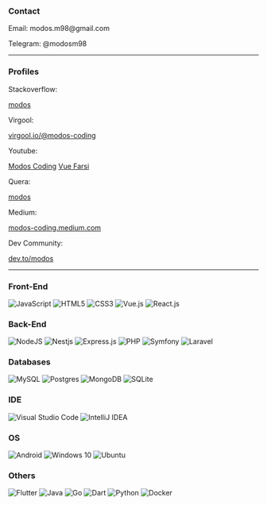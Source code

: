 ### Contact

<p>Email: modos.m98@gmail.com</p>
<p>Telegram: @modosm98</p>

<hr>

### Profiles
<p>Stackoverflow:</p><a href="https://stackoverflow.com/users/5651339/modos">modos</a></p>
<p>Virgool:</p><a href="https://virgool.io/@modos-coding">virgool.io/@modos-coding</a></p>
<p>Youtube:</p>
<a href="https://www.youtube.com/channel/UC_FNvEg2hnl0kiceK3SaUYA">Modos Coding</a>
<a href="https://www.youtube.com/@vuefarsi">Vue Farsi</a>
</p>
<p>Quera:</p><a href="https://quera.ir/profile/449ybr">modos</a></p>
<p>Medium:</p><a href="https://modos-coding.medium.com/">modos-coding.medium.com</a></p>
<p>Dev Community:</p><a href="https://dev.to/modos">dev.to/modos</a></p>

<hr>

### Front-End
<div float="right">
<img alt="JavaScript" src="https://img.shields.io/badge/javascript-%23323330.svg?style=for-the-badge&logo=javascript&logoColor=%23F7DF1E"/>
<img alt="HTML5" src="https://img.shields.io/badge/html5-%23E34F26.svg?style=for-the-badge&logo=html5&logoColor=white"/>
<img alt="CSS3" src="https://img.shields.io/badge/css3-%231572B6.svg?style=for-the-badge&logo=css3&logoColor=white"/>
<img alt="Vue.js" src="https://img.shields.io/badge/vuejs-%2335495e.svg?style=for-the-badge&logo=vue-dot-js&logoColor=%234FC08D"/>
<img alt="React.js" src="https://img.shields.io/badge/React-61DAFB.svg?style=for-the-badge&logo=React&logoColor=black"/>
</div>

### Back-End
<div float="right">
<img alt="NodeJS" src="https://img.shields.io/badge/node.js-%2343853D.svg?style=for-the-badge&logo=node-dot-js&logoColor=white"/>
<img alt="Nestjs" src="https://img.shields.io/badge/NestJS-E0234E.svg?style=for-the-badge&logo=NestJS&logoColor=white"/>
<img alt="Express.js" src="https://img.shields.io/badge/express.js-%23404d59.svg?style=for-the-badge&logo=express&logoColor=%2361DAFB"/>
<img alt="PHP" src="https://img.shields.io/badge/php-%23777BB4.svg?style=for-the-badge&logo=php&logoColor=white"/>
<img alt="Symfony" src="https://img.shields.io/badge/Symfony-000000.svg?style=for-the-badge&logo=Symfony&logoColor=white"/>
<img alt="Laravel" src="https://img.shields.io/badge/laravel-%23FF2D20.svg?style=for-the-badge&logo=laravel&logoColor=white"/>
</div>

### Databases
<div float="right">
<img alt="MySQL" src="https://img.shields.io/badge/mysql-%2300f.svg?style=for-the-badge&logo=mysql&logoColor=white"/>
<img alt="Postgres" src ="https://img.shields.io/badge/postgres-%23316192.svg?style=for-the-badge&logo=postgresql&logoColor=white"/>
<img alt="MongoDB" src ="https://img.shields.io/badge/MongoDB-%234ea94b.svg?style=for-the-badge&logo=mongodb&logoColor=white"/>
<img alt="SQLite" src ="https://img.shields.io/badge/sqlite-%2307405e.svg?style=for-the-badge&logo=sqlite&logoColor=white"/>
</div>

### IDE
<div float="right">
<img alt="Visual Studio Code" src="https://img.shields.io/badge/VisualStudioCode-0078d7.svg?style=for-the-badge&logo=visual-studio-code&logoColor=white"/>
 <img alt="IntelliJ IDEA" src="https://img.shields.io/badge/IntelliJIDEA-000000.svg?style=for-the-badge&logo=intellij-idea&logoColor=white"/>
</div>

### OS
<div float="right">
<img alt="Android" src="https://img.shields.io/badge/Android-3DDC84?style=for-the-badge&logo=android&logoColor=white" />
<img alt="Windows 10" src="https://img.shields.io/badge/Windows-0078D6?style=for-the-badge&logo=windows&logoColor=white" />
<img alt="Ubuntu" src="https://img.shields.io/badge/Ubuntu-E95420.svg?style=for-the-badge&logo=Ubuntu&logoColor=white" />
</div>

### Others
<div float="right">
<img alt="Flutter" src="https://img.shields.io/badge/Flutter-%2302569B.svg?style=for-the-badge&logo=Flutter&logoColor=white" />
<img alt="Java" src="https://img.shields.io/badge/java-%23ED8B00.svg?style=for-the-badge&logo=java&logoColor=white"/>
<img alt="Go" src="https://img.shields.io/badge/go-%2300ADD8.svg?style=for-the-badge&logo=go&logoColor=white"/>
<img alt="Dart" src="https://img.shields.io/badge/dart-%230175C2.svg?style=for-the-badge&logo=dart&logoColor=white"/> 
<img alt="Python" src="https://img.shields.io/badge/Python-3776AB.svg?style=for-the-badge&logo=Python&logoColor=white"/> 
<img alt="Docker" src="https://img.shields.io/badge/Docker-2496ED.svg?style=for-the-badge&logo=Docker&logoColor=white"/> 
</div>



